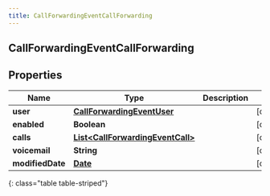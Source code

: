 ```yaml
---
title: CallForwardingEventCallForwarding
---
```

## CallForwardingEventCallForwarding


## Properties

| Name | Type | Description | Notes |
| ------------ | ------------- | ------------- | ------------- |
| **user** | <!----><!---->[**CallForwardingEventUser**](CallForwardingEventUser.html)<!----> |  |  [optional] |
| **enabled** | <!----><!---->**Boolean**<!----> |  |  [optional] |
| **calls** | <!----><!---->[**List&lt;CallForwardingEventCall&gt;**](CallForwardingEventCall.html)<!----> |  |  [optional] |
| **voicemail** | <!----><!---->**String**<!----> |  |  [optional] |
| **modifiedDate** | <!----><!---->[**Date**](Date.html)<!----> |  |  [optional] |
{: class="table table-striped"}



